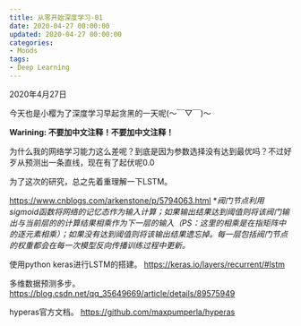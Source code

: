 ```yaml
---
title: 从零开始深度学习-01
date: 2020-04-27 00:00:00
updated: 2020-04-27 00:00:00
categories: 
- Moods
tags: 
- Deep Learning
---
```



2020年4月27日

<!--more-->

今天也是小樱为了深度学习早起贪黑的一天呢(～￣▽￣)～ 

**Warining: 不要加中文注释！不要加中文注释！**

为什么我的网络学习能力这么差呢？到底是因为参数选择没有达到最优吗？不过好歹从预测出一条直线，现在有了起伏呢0.0


为了这次的研究，总之先着重理解一下LSTM。

https://www.cnblogs.com/arkenstone/p/5794063.html
**阀门节点利用sigmoid函数将网络的记忆态作为输入计算；如果输出结果达到阈值则将该阀门输出与当前层的的计算结果相乘作为下一层的输入（PS：这里的相乘是在指矩阵中的逐元素相乘）；如果没有达到阈值则将该输出结果遗忘掉。每一层包括阀门节点的权重都会在每一次模型反向传播训练过程中更新。*

使用python keras进行LSTM的搭建。
https://keras.io/layers/recurrent/#lstm

多维数据预测多步。
https://blog.csdn.net/qq_35649669/article/details/89575949

hyperas官方文档。
https://github.com/maxpumperla/hyperas